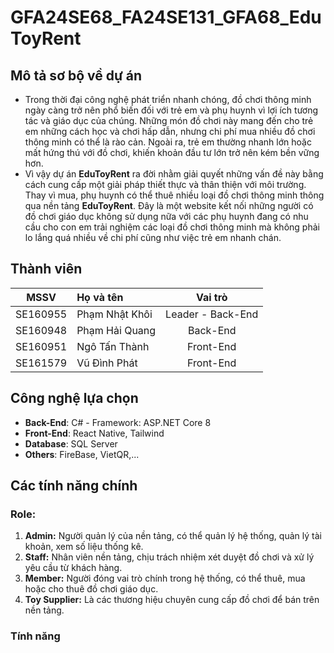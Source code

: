 # GFA24SE68_FA24SE131_GFA68_EduToyRent

## Mô tả sơ bộ về dự án
- Trong thời đại công nghệ phát triển nhanh chóng, đồ chơi thông minh ngày càng trở nên phổ biến đối với trẻ em và phụ huynh vì lợi ích tương tác và giáo dục của chúng. Những món đồ chơi này mang đến cho trẻ em những cách học và chơi hấp dẫn, nhưng chi phí mua nhiều đồ chơi thông minh có thể là rào cản. Ngoài ra, trẻ em thường nhanh lớn hoặc mất hứng thú với đồ chơi, khiến khoản đầu tư lớn trở nên kém bền vững hơn.
- Vì vậy dự án **EduToyRent** ra đời nhằm giải quyết những vấn đề này bằng cách cung cấp một giải pháp thiết thực và thân thiện với môi trường. Thay vì mua, phụ huynh có thể thuê nhiều loại đồ chơi thông minh thông qua nền tảng **EduToyRent**. Đây là một website kết nối những người có đồ chơi giáo dục không sử dụng nữa với các phụ huynh đang có nhu cầu cho con em trải nghiệm các loại đồ chơi thông minh mà không phải lo lắng quá nhiều về chi phí cũng như việc trẻ em nhanh chán.

## Thành viên
|MSSV|Họ và tên|Vai trò|
|:--:|:--------|:--------:|
|SE160955|Phạm Nhật Khôi|Leader - Back-End|
|SE160948|Phạm Hải Quang|Back-End|
|SE160951|Ngô Tấn Thành|Front-End|
|SE161579|Vũ Đình Phát|Front-End|

## Công nghệ lựa chọn
- **Back-End**: C# - Framework: ASP.NET Core 8 
- **Front-End**: React Native, Tailwind
- **Database**: SQL Server
- **Others**: FireBase, VietQR,...

## Các tính năng chính
### Role:
1. **Admin:** Người quản lý của nền tảng, có thể quản lý hệ thống, quản lý tài khoản, xem số liệu thống kê.
2. **Staff:** Nhân viên nền tảng, chịu trách nhiệm xét duyệt đồ chơi và xử lý yêu cầu từ khách hàng.
3. **Member:** Người đóng vai trò chính trong hệ thống, có thể thuê, mua hoặc cho thuê đồ chơi giáo dục.
4. **Toy Supplier:** Là các thương hiệu chuyên cung cấp đồ chơi để bán trên nền tảng.
### Tính năng
